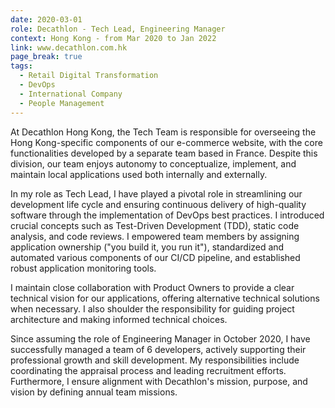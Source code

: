 ```yaml
---
date: 2020-03-01
role: Decathlon - Tech Lead, Engineering Manager
context: Hong Kong - from Mar 2020 to Jan 2022
link: www.decathlon.com.hk
page_break: true
tags:
  - Retail Digital Transformation
  - DevOps
  - International Company
  - People Management
---
```

At Decathlon Hong Kong, the Tech Team is responsible for overseeing the Hong Kong-specific components of our e-commerce website, with the core functionalities developed by a separate team based in France. Despite this division, our team enjoys autonomy to conceptualize, implement, and maintain local applications used both internally and externally.

In my role as Tech Lead, I have played a pivotal role in streamlining our development life cycle and ensuring continuous delivery of high-quality software through the implementation of DevOps best practices. I introduced crucial concepts such as Test-Driven Development (TDD), static code analysis, and code reviews. I empowered team members by assigning application ownership ("you build it, you run it"), standardized and automated various components of our CI/CD pipeline, and established robust application monitoring tools.

I maintain close collaboration with Product Owners to provide a clear technical vision for our applications, offering alternative technical solutions when necessary. I also shoulder the responsibility for guiding project architecture and making informed technical choices.

Since assuming the role of Engineering Manager in October 2020, I have successfully managed a team of 6 developers, actively supporting their professional growth and skill development. My responsibilities include coordinating the appraisal process and leading recruitment efforts. Furthermore, I ensure alignment with Decathlon's mission, purpose, and vision by defining annual team missions.